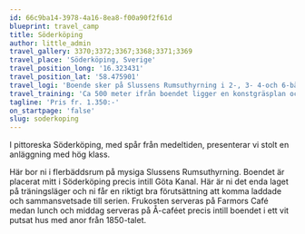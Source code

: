 ```yaml
---
id: 66c9ba14-3978-4a16-8ea8-f00a90f2f61d
blueprint: travel_camp
title: Söderköping
author: little_admin
travel_gallery: 3370;3372;3367;3368;3371;3369
travel_place: 'Söderköping, Sverige'
travel_position_long: '16.323431'
travel_position_lat: '58.475901'
travel_logi: 'Boende sker på Slussens Rumsuthyrning i 2-, 3- 4-och 6-bäddsrum med dusch/WC i huset. En del rum har dusch/WC på rummet.'
travel_training: 'Ca 500 meter ifrån boendet ligger en konstgräsplan och en naturgräsplan, precis intill planerna finns omklädningsrum som ni har tillgång till under hela er vistelse.'
tagline: 'Pris fr. 1.350:-'
on_startpage: 'false'
slug: soderkoping
---
```

<p>I pittoreska Söderköping, med spår från medeltiden, presenterar vi stolt en anläggning med hög klass.</p>
<p>Här bor ni i flerbäddsrum på mysiga Slussens Rumsuthyrning. Boendet är placerat mitt i Söderköping precis intill Göta Kanal. Här är ni det enda laget på träningsläger och ni får en riktigt bra förutsättning att komma laddade och sammansvetsade till serien. Frukosten serveras på Farmors Café medan lunch och middag serveras på Å-caféet precis intill boendet i ett vit putsat hus med anor från 1850-talet.</p>
